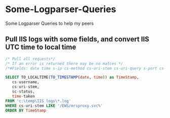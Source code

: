 # Some-Logparser-Queries
Some Logparser Queries to help my peers

## Pull IIS logs with some fields, and convert IIS UTC time to local time

```sql
/* Pull all requests*/
/* If an error is returned there may be no matces */
/*#Fields: date time s-ip cs-method cs-uri-stem cs-uri-query s-port cs-username c-ip cs(User-Agent) cs(Referer) sc-status sc-substatus sc-win32-status time-taken*/

SELECT TO_LOCALTIME(TO_TIMESTAMP(date, time)) as TimeStamp,
   cs-username,
   cs-uri-stem,
   sc-status,
   time-taken
FROM 'c:\temp\IIS logs\*.log'
WHERE cs-uri-stem LIKE '/EWS/mrsproxy.svc%'
ORDER BY TimeStamp
```
